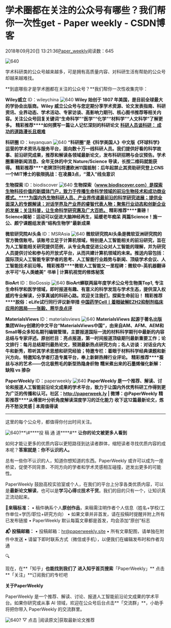 
# 学术圈都在关注的公众号有哪些？我们帮你一次性get - Paper weekly - CSDN博客


2018年09月20日 13:21:36[Paper_weekly](https://me.csdn.net/c9Yv2cf9I06K2A9E)阅读数：645


![640](https://ss.csdn.net/p?https://mmbiz.qpic.cn/mmbiz_gif/VBcD02jFhglryG74dIr2B1019Yibv9PAGsWGGYBiaoSGbK2kzUnbIsicCEiazKMticicR0MPtmr1ynDovFe2kGicSydcg/640)

学术科研类的公众号越来越多，可是拥有高质量内容、对科研生活有帮助的公众号却越来越难找。

**到底哪些才是学术圈都在关注的公众号？**我们帮你一次性收集完毕：


**Wiley威立**
ID：wileychina
![640](https://ss.csdn.net/p?https://mmbiz.qpic.cn/mmbiz_png/kKoeb9t5fNoaMZQMaotMicVI8u4E8ib0jfoxrIBIYORZrzsTehAepfdrfDaia5eTIfCicNTZLUGuprCx8r4xiaPErzA/640)
**Wiley 始创于 1807 年美国，是目前全球最大的学协会出版商。Wiley 威立公众号与您定期分享学术资源、论文发表指南、科研资讯、业界动态、学术活动、专家访谈、高影响力期刊、核心图书推荐等相关内容。关注公众号回复关键词“生命科学”“医学”“化学”“材料学”“人文科学”了解更多。**
**精彩推荐****如何撰写一篇让人记忆深刻的科研论文**
**[科研人员谈科研： 成功的道路漫长且艰难](https://mp.weixin.qq.com/s?__biz=MjM5NTAxNzIzMg==&mid=2649746711&idx=1&sn=f20d50ae5aa167cb2cc691098a02a4d1&chksm=bee5aa688992237eb0f297a8c46f40f9c82e36ae76a15b419a425c3afc1bfdd7bfa63b4a011e&token=1580076964&lang=zh_CN&scene=21#wechat_redirect)**

**科研圈**
ID：keyanquan
![640](https://ss.csdn.net/p?https://mmbiz.qpic.cn/mmbiz_jpg/kKoeb9t5fNoaMZQMaotMicVI8u4E8ib0jfBqwKAHuecUu2cBnxOvSozWaRYxJFSTRfbGiaoG2NKuRZ8mVaV21JHoA/640)
**“科研圈”是《科学美国人》中文版《环球科学》运营的学术资讯与服务平台，面向数十万一线科研人员。我们提供好看的科学故事、前沿研究成果，推荐和解读各领域最新论文，发布科研招聘与会议预告。学术圈重磅新闻消息、全年无休的中文 Nature/Science 导读，长按二维码就能获得。**
**精彩推荐****老牌顶刊将遭欧洲11国抵制：后年起禁止其资助研究登上CNS**
**一个MIT博士的极限挑战：在凌晨3点，“潜入”线虫意识**


**生物探索**
ID：biodiscover
![640](https://ss.csdn.net/p?https://mmbiz.qpic.cn/mmbiz_png/kKoeb9t5fNoaMZQMaotMicVI8u4E8ib0jf9mynlkSicQp4SMEIjR1bzVKwoibiac5wqznnrtdiaCXd2NMwWuG97MSdoQ/640)
**生物探索（www.biodiscover.com）是探索生物科技价值的新媒体门户，致力于传播生命科学领域的前沿生物技术和成功商业模式。****为国内外生物科研人员、产业界传递最前沿的科学研究进展；提供全面深入的专题解读；对话学界及产业界的睿智代表人物；聚焦行业动态和创新企业的发展；关注科普，让生命科学研究惠及广大百姓。**
**精彩推荐****重磅！Science揭秘：运动可以促进大脑神经再生，延缓老年痴呆**
**两篇Science！施一公、颜宁课题组发表“结构生物学”最新成果**


**微软研究院AI头条**
ID：MSRAsia
![640](https://ss.csdn.net/p?https://mmbiz.qpic.cn/mmbiz_png/kKoeb9t5fNoaMZQMaotMicVI8u4E8ib0jfncYuY9oKQFBRKxOd5Ty9mHoFA7h6OZzbzgLNEDuftw7WiaapBtMI7wQ/640)
**微软研究院AI头条是微软亚洲研究院的官方微信账号。该账号立足于计算机领域，特别是人工智能相关的前沿研究，旨在为人工智能相关研究提供范例，从专业角度促进公众对人工智能的理解，并为研究人员提供讨论和参与的开放式平台，从而共建计算机领域的未来。推送内容包括：国际顶尖人工智能专家学者的思考、人工智能行业趋势与新闻、顶级学术会议、人工智能技术前沿等。**
**精彩推荐****微软人工智能又一里程碑：微软中-英机器翻译水平可“与人类媲美”**
**书单 | 计算机视觉的修炼秘笈**


**BioArt**
ID：BioGossip
![640](https://ss.csdn.net/p?https://mmbiz.qpic.cn/mmbiz_png/kKoeb9t5fNoaMZQMaotMicVI8u4E8ib0jf2WiarwLI1J8SW34AiaC1n6Mhzic5tlW2UUJIBzwpKXYnicFmXK3kLS26wg/640)
**BioArt蝉联两届年度学术公众号生物类Top1, 专注生命科学和医学领域，即时报道有趣、有意义的科学发现与学术生态，提供深入权威的专业解读，分享真诚的科研心路。欢迎关注我们，探索生命前沿！**
**精彩推荐****脱俗：eLife试行同行评议新举措**
**[中国药学Cell丨着眼破解EZH2抑制剂临床应用的困局——张毅、蒋华良点评](https://mp.weixin.qq.com/s?__biz=MzA3MzQyNjY1MQ==&mid=2652462636&idx=1&sn=02fd959654b106e0441f888fcf057a18&scene=21#wechat_redirect)**


**MaterialsViews**
ID：materialsviews
![640](https://ss.csdn.net/p?https://mmbiz.qpic.cn/mmbiz_png/kKoeb9t5fNoaMZQMaotMicVI8u4E8ib0jfgEgLzL8mvttjXp0n2cWwak5IrkB3H8sjrib92GF8p7qN2UqK8S9yA0A/640)
**MaterialsViews 起源于著名出版集团Wiley创建的中文平台“MaterialsViews中国”，由来自AM、AFM、AEM和Small等众多知名期刊编辑管理，主要报道国际一流的材料科学期刊中最新的内容总结与专家评述。原创栏目：亮点报道，第一时间报道顶级期刊最新重要工作；论文排行：每月总结期刊最热论文，预测最新热点研究方向；名人访谈：对话业内大牛和新秀，聆听其学术思想和研究经验；特邀专栏：着眼于材料科学经典课题和新兴方向，特邀知名学者打造专属平台，奉上新鲜热辣行业评论。**
**精彩推荐****蚕丝与冰的艺术——仿北极熊毛的新型热隐身织物**
**糯米煮出来的石墨烯催化新解：缺陷 vs 掺杂**


**PaperWeekly**
ID：paperweekly
![640](https://ss.csdn.net/p?https://mmbiz.qpic.cn/mmbiz_png/kKoeb9t5fNoaMZQMaotMicVI8u4E8ib0jfNtvCc7icIpSjjj8psG3R1cibNyoXAygy0RnFxkGTkicz3dVaOLTv0okzQ/640)
**PaperWeekly 是一个推荐、解读、讨论和报道人工智能前沿论文成果的学术平台，致力于让国内外优秀科研工作得到更为广泛的传播和认可。社区：http://paperweek.ly | 微博：@PaperWeekly**
**精彩推荐****从傅里叶分析角度解读深度学习的泛化能力**
**收下这12篇最新论文，炼丹不愁没灵感 | 本周值得读**

---

这里的每个公众号，都值得你付出时间关注。



![640?](https://ss.csdn.net/p?https://mmbiz.qpic.cn/mmbiz_gif/xuKyIMVqtF2cO2WSmiccOqL8YlIwp5Xv2cqdDp6ANbUt8yibCc1cgQQrPHLKhf73icQGHves57M2XMZLJxIhF0e7g/640?)**\#****投 稿 通 道****\#**
**让你的论文被更多人看到**

如何才能让更多的优质内容以更短路径到达读者群体，缩短读者寻找优质内容的成本呢？**答案就是：你不认识的人。**

总有一些你不认识的人，知道你想知道的东西。PaperWeekly 或许可以成为一座桥梁，促使不同背景、不同方向的学者和学术灵感相互碰撞，迸发出更多的可能性。

PaperWeekly 鼓励高校实验室或个人，在我们的平台上分享各类优质内容，可以是**最新论文解读**，也可以是**学习心得**或**技术干货**。我们的目的只有一个，让知识真正流动起来。

📝**来稿标准：**
• 稿件确系个人**原创作品**，来稿需注明作者个人信息（姓名+学校/工作单位+学历/职位+研究方向）
• 如果文章并非首发，请在投稿时提醒并附上所有已发布链接
• PaperWeekly 默认每篇文章都是首发，均会添加“原创”标志

**📬 投稿邮箱：**
• 投稿邮箱：hr@paperweekly.site
• 所有文章配图，请单独在附件中发送
• 请留下即时联系方式（微信或手机），以便我们在编辑发布时和作者沟通



🔍

现在，在**「知乎」**也能找到我们了
进入知乎首页搜索**「PaperWeekly」**
点击**「关注」**订阅我们的专栏吧


**关于PaperWeekly**

PaperWeekly 是一个推荐、解读、讨论、报道人工智能前沿论文成果的学术平台。如果你研究或从事 AI 领域，欢迎在公众号后台点击**「交流群」**，小助手将把你带入 PaperWeekly 的交流群里。

![640?](https://ss.csdn.net/p?https://mmbiz.qpic.cn/mmbiz_gif/VBcD02jFhgkXb8A1kiafKxib8NXiaPMU8mQvRWVBtFNic4G5b5GDD7YdwrsCAicOc8kp5tdEOU3x7ufnleSbKkiaj5Dg/640?)
▽ 点击 |阅读原文|获取最新论文推荐


